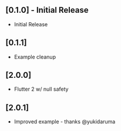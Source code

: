 ## [0.1.0] - Initial Release
* Initial Release

## [0.1.1]
* Example cleanup

## [2.0.0]
* Flutter 2 w/ null safety

## [2.0.1]
* Improved example - thanks @yukidaruma
